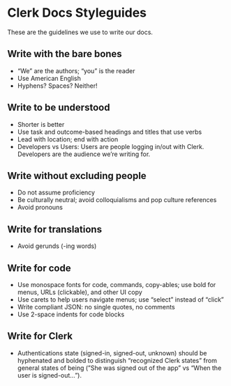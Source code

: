 # Clerk Docs Styleguides

These are the guidelines we use to write our docs. 

## Write with the bare bones

* “We” are the authors; “you” is the reader
* Use American English
* Hyphens? Spaces? Neither!


## Write to be understood

* Shorter is better
* Use task and outcome-based headings and titles that use verbs
* Lead with location; end with action
* Developers vs Users: Users are people logging in/out with Clerk. Developers are the audience we’re writing for.

## Write without excluding people

* Do not assume proficiency
* Be culturally neutral; avoid colloquialisms and pop culture references
* Avoid pronouns

## Write for translations

* Avoid gerunds (-ing words)

## Write for code

* Use monospace fonts for code, commands, copy-ables; use bold for menus, URLs (clickable), and other UI copy
* Use carets to help users navigate menus; use “select” instead of “click”
* Write compliant JSON: no single quotes, no comments
* Use 2-space indents for code blocks

## Write for Clerk

* Authentications state (signed-in, signed-out, unknown) should be hyphenated and bolded to distinguish “recognized Clerk states” from general states of being (”She was signed out of the app” vs “When the user is signed-out…”).